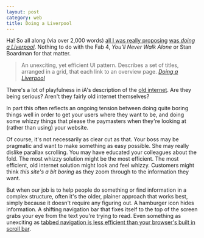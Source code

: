 ```yaml
---
layout: post
category: web
title: Doing a Liverpool
---
```


Ha! So all along (via over 2,000 words) [all I was really proposing](/2016/03/council-toolkit-no-universal-navigation-aberdeenshire/) [was _doing a Liverpool_](/2015/08/case-against-universal-navigation/). Nothing to do with the Fab 4, <cite>You'll Never Walk Alone</cite> or Stan Boardman for that matter.

> An unexciting, yet efficient UI pattern. Describes a set of titles, arranged in a grid, that each link to an overview page. <cite>[Doing a Liverpool](https://ia.net/dictionary/l/liverpool])</cite>

There's a lot of playfulness in iA's description of the [old internet](https://ia.net/dictionary/o/old-internet). Are they being serious? Aren't they fairly old internet themselves?

In part this often reflects an ongoing tension between doing quite boring things well in order to get your users where they want to be, and doing some whizzy things that please the paymasters when they're looking at (rather than using) your website.

Of course, it's not necessarily as clear cut as that. Your boss may be pragmatic and want to make something as easy possible. She may really dislike parallax scrolling. You may have educated your colleagues about the fold. The most whizzy solution might be the most efficient. The most efficient, old internet solution might look and feel whizzy. Customers might think <i>this site's a bit boring</i> as they zoom through to the information they want.

But when our job is to help people do something or find information in a complex structure, often it's the older, plainer approach that works best, simply because it doesn't require any figuring out. A hamburger icon hides information. A shifting navigation bar that fixes itself to the top of the screen grabs your eye from the text you're trying to read. Even something as unexciting as [tabbed navigation is less efficient than your browser's built in scroll bar](/2014/07/tabbed-navigation-didnt-work-on-our-site/).
